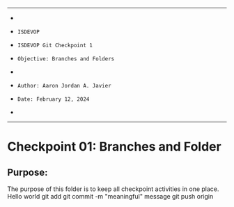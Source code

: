 **********************************************************************
*
*     ISDEVOP
*     ISDEVOP Git Checkpoint 1
*     Objective: Branches and Folders
*     
*     Author: Aaron Jordan A. Javier
*     Date: February 12, 2024
*     
**********************************************************************

# Checkpoint 01: Branches and Folder
## Purpose:
The purpose of this folder is to keep all checkpoint activities in one place. Hello world
	git add <filename>
	git commit -m "meaningful" message
	git push origin
